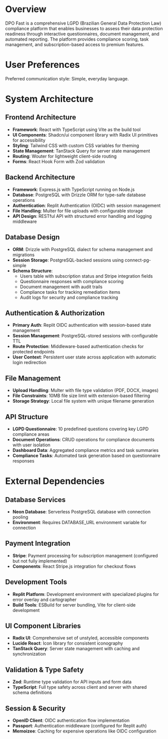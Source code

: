 # Overview

DPO Fast is a comprehensive LGPD (Brazilian General Data Protection Law) compliance platform that enables businesses to assess their data protection readiness through interactive questionnaires, document management, and automated reporting. The platform provides compliance scoring, task management, and subscription-based access to premium features.

# User Preferences

Preferred communication style: Simple, everyday language.

# System Architecture

## Frontend Architecture
- **Framework**: React with TypeScript using Vite as the build tool
- **UI Components**: Shadcn/ui component library with Radix UI primitives for accessibility
- **Styling**: Tailwind CSS with custom CSS variables for theming
- **State Management**: TanStack Query for server state management
- **Routing**: Wouter for lightweight client-side routing
- **Forms**: React Hook Form with Zod validation

## Backend Architecture
- **Framework**: Express.js with TypeScript running on Node.js
- **Database**: PostgreSQL with Drizzle ORM for type-safe database operations
- **Authentication**: Replit Authentication (OIDC) with session management
- **File Handling**: Multer for file uploads with configurable storage
- **API Design**: RESTful API with structured error handling and logging middleware

## Database Design
- **ORM**: Drizzle with PostgreSQL dialect for schema management and migrations
- **Session Storage**: PostgreSQL-backed sessions using connect-pg-simple
- **Schema Structure**:
  - Users table with subscription status and Stripe integration fields
  - Questionnaire responses with compliance scoring
  - Document management with audit trails
  - Compliance tasks for tracking remediation items
  - Audit logs for security and compliance tracking

## Authentication & Authorization
- **Primary Auth**: Replit OIDC authentication with session-based state management
- **Session Management**: PostgreSQL-stored sessions with configurable TTL
- **Route Protection**: Middleware-based authentication checks for protected endpoints
- **User Context**: Persistent user state across application with automatic login redirection

## File Management
- **Upload Handling**: Multer with file type validation (PDF, DOCX, images)
- **File Constraints**: 10MB file size limit with extension-based filtering
- **Storage Strategy**: Local file system with unique filename generation

## API Structure
- **LGPD Questionnaire**: 10 predefined questions covering key LGPD compliance areas
- **Document Operations**: CRUD operations for compliance documents with user isolation
- **Dashboard Data**: Aggregated compliance metrics and task summaries
- **Compliance Tasks**: Automated task generation based on questionnaire responses

# External Dependencies

## Database Services
- **Neon Database**: Serverless PostgreSQL database with connection pooling
- **Environment**: Requires DATABASE_URL environment variable for connection

## Payment Integration
- **Stripe**: Payment processing for subscription management (configured but not fully implemented)
- **Components**: React Stripe.js integration for checkout flows

## Development Tools
- **Replit Platform**: Development environment with specialized plugins for error overlay and cartographer
- **Build Tools**: ESBuild for server bundling, Vite for client-side development

## UI Component Libraries
- **Radix UI**: Comprehensive set of unstyled, accessible components
- **Lucide React**: Icon library for consistent iconography
- **TanStack Query**: Server state management with caching and synchronization

## Validation & Type Safety
- **Zod**: Runtime type validation for API inputs and form data
- **TypeScript**: Full type safety across client and server with shared schema definitions

## Session & Security
- **OpenID Client**: OIDC authentication flow implementation
- **Passport**: Authentication middleware (configured for Replit auth)
- **Memoizee**: Caching for expensive operations like OIDC configuration